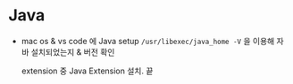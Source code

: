# Java

* mac os & vs code 에 Java setup
` /usr/libexec/java_home -V ` 을 이용해 자바 설치되었는지 & 버전 확인

    extension 중 Java Extension 설치.
    끝

